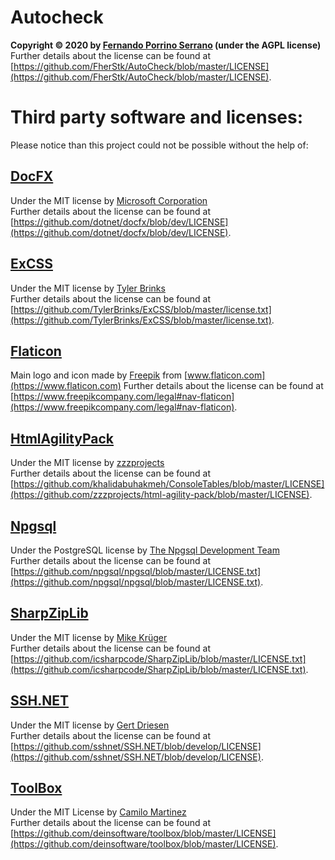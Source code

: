 # Autocheck
**Copyright © 2020 by [Fernando Porrino Serrano](https://github.com/FherStk) (under the AGPL license)**\
Further details about the license can be found at [https://github.com/FherStk/AutoCheck/blob/master/LICENSE](https://github.com/FherStk/AutoCheck/blob/master/LICENSE).

# Third party software and licenses:
Please notice than this project could not be possible without the help of:

## [DocFX](https://github.com/dotnet/docfx)
Under the MIT license by [Microsoft Corporation](https://github.com/dotnet)\
Further details about the license can be found at [https://github.com/dotnet/docfx/blob/dev/LICENSE](https://github.com/dotnet/docfx/blob/dev/LICENSE).

## [ExCSS](https://github.com/TylerBrinks/ExCSS)
Under the MIT license by [Tyler Brinks](https://github.com/TylerBrinks)\
Further details about the license can be found at [https://github.com/TylerBrinks/ExCSS/blob/master/license.txt](https://github.com/TylerBrinks/ExCSS/blob/master/license.txt).

## [Flaticon](https://www.flaticon.com)
Main logo and icon made by [Freepik](https://www.flaticon.com/authors/freepik) from [www.flaticon.com](https://www.flaticon.com)
Further details about the license can be found at [https://www.freepikcompany.com/legal#nav-flaticon](https://www.freepikcompany.com/legal#nav-flaticon).

## [HtmlAgilityPack](https://html-agility-pack.net/)
Under the MIT license by [zzzprojects](https://github.com/zzzprojects/html-agility-pack)\
Further details about the license can be found at [https://github.com/khalidabuhakmeh/ConsoleTables/blob/master/LICENSE](https://github.com/zzzprojects/html-agility-pack/blob/master/LICENSE).    

## [Npgsql](https://www.npgsql.org/)
Under the PostgreSQL license by [The Npgsql Development Team](https://www.npgsql.org/index.html)\
Further details about the license can be found at [https://github.com/npgsql/npgsql/blob/master/LICENSE.txt](https://github.com/npgsql/npgsql/blob/master/LICENSE.txt).

## [SharpZipLib](https://github.com/icsharpcode/SharpZipLib)
Under the MIT license by [Mike Krüger](https://github.com/icsharpcode)\
Further details about the license can be found at [https://github.com/icsharpcode/SharpZipLib/blob/master/LICENSE.txt](https://github.com/icsharpcode/SharpZipLib/blob/master/LICENSE.txt).

## [SSH.NET](https://github.com/sshnet/SSH.NET)
Under the MIT license by [Gert Driesen](https://github.com/drieseng)\
Further details about the license can be found at [https://github.com/sshnet/SSH.NET/blob/develop/LICENSE](https://github.com/sshnet/SSH.NET/blob/develop/LICENSE).

## [ToolBox](https://github.com/deinsoftware/toolbox)
Under the MIT License by [Camilo Martinez](https://dev.to/equiman)\
Further details about the license can be found at [https://github.com/deinsoftware/toolbox/blob/master/LICENSE](https://github.com/deinsoftware/toolbox/blob/master/LICENSE).